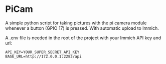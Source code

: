 # PiCam

A simple python script for taking pictures with the pi camera module whenever a button (GPIO 17) is pressed. With automatic upload to Immich.

A .env file is needed in the root of the project with your Immich API key and url:

```
API_KEY=YOUR_SUPER_SECRET_API_KEY
BASE_URL=http://172.0.0.1:2283/api
```
